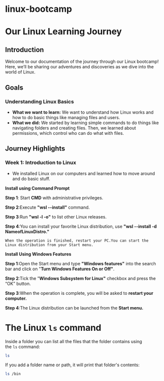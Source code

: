 # linux-bootcamp



# **Our Linux Learning Journey**

## **Introduction**

Welcome to our documentation of the journey through our Linux bootcamp! Here, we’ll be sharing our adventures and discoveries as we dive into the world of Linux.

## **Goals**

### **Understanding Linux Basics**

- **What we want to learn:** We want to understand how Linux works and how to do basic things like managing files and users.
- **What we did:** We started by learning simple commands to do things like navigating folders and creating files. Then, we learned about permissions, which control who can do what with files.

## **Journey Highlights**

### **Week 1: Introduction to Linux**

- We installed Linux on our computers and learned how to move around and do basic stuff.

**Install using Command Prompt**

**Step 1**: Start **CMD** with administrative privileges.

**Step 2**:Execute **"wsl --install"** command.

**Step 3**:Run **"wsl -l -o"** to list other Linux releases.

**Step 4**:You can install your favorite Linux distribution, use **"wsl --install -d NameofLinuxDistro."**

```
When the operation is finished, restart your PC.You can start the Linux distribution from your Start menu.
```

**Install Using Windows Features**

**Step 1**:Open the Start menu and type **"Windows features"** into the search bar and click on "**Turn Windows Features On or Off"**.

**Step 2**:Tick the "**Windows Subsystem for Linux"** checkbox and press the “OK” button.

**Step 3**:When the operation is complete, you will be asked to **restart your computer.**

**Step 4**:The Linux distribution can be launched from the **Start menu.**

# **The Linux `ls` command**

Inside a folder you can list all the files that the folder contains using the `ls` command:

```bash
ls

```

If you add a folder name or path, it will print that folder's contents:

```bash
ls /bin
```
